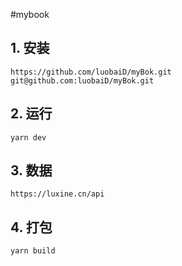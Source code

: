 #mybook
## 1. 安装
```
https://github.com/luobaiD/myBok.git
git@github.com:luobaiD/myBok.git
```
## 2. 运行
```
yarn dev
```
## 3. 数据
```
https://luxine.cn/api
```
## 4. 打包
```
yarn build
```